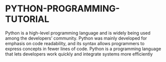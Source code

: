 # PYTHON-PROGRAMMING-TUTORIAL
Python is a high-level programming language and is widely being used among the developers’ community. Python was mainly developed for emphasis on code readability, and its syntax allows programmers to express concepts in fewer lines of code. Python is a programming language that lets developers work quickly and integrate systems more efficiently
